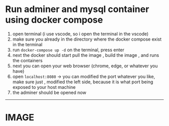 # Run adminer and mysql container using docker compose

1. open terminal (i use vscode, so i open the terminal in the vscode)
2. make sure you already in the directory where the docker compose exist in the terminal
3. run `docker-compose up -d` on the terminal, press enter
4. next the docker should start pull the image , build the image , and runs the containers
5. next you can open your web browser (chrome, edge, or whatever you have)
6. open `localhost:8080` -> you can modified the port whatever you like, make sure just , modified the left side, because it is what port being exposed to your host machine
7. the adminer should be opened now

---

# IMAGE
